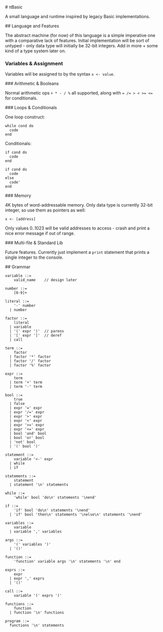 # πBasic

A small language and runtime inspired by legacy Basic implementations.

## Language and Features

The abstract machine (for now) of this language is a simple imperative one with
a comparative lack of features. Initial implementation will be sort of untyped -
only data type will initially be 32-bit integers. Add in more + some kind of a
type system later on.

### Variables & Assignment

Variables will be assigned to by the syntax `x <- value`.

### Arithmetic & Booleans

Normal arithmetic ops `+ * - / %` all supported, along with `= /= > < >= <=` for
conditionals.

### Loops & Conditionals

One loop construct:
  
    while cond do
      code
    end

Conditionals:

    if cond do
      code
    end

    if cond do
      code
    else
      code'
    end

### Memory

4K bytes of word-addressable memory. Only data type is currently 32-bit integer,
so use them as pointers as well:

    x <- [address]

Only values 0..1023 will be valid addresses to access - crash and print a nice
error message if out of range.

### Multi-file & Standard Lib

Future features. Currently just implement a `print` statement that prints a
single integer to the console.

## Grammar

    variable ::=
        valid_name    // design later

    number ::= 
        [0-9]+
    
    literal ::= 
        '-' number 
      | number
    
    factor ::=
        literal
      | variable
      | '(' expr ')'  // parens
      | '[' expr ']'  // deref
      | call

    term ::=
        factor
      | factor '*' factor
      | factor '/' factor
      | factor '%' factor

    expr ::=
        term
      | term '+' term
      | term '-' term

    bool ::=
        true
      | false
      | expr '=' expr
      | expr '/=' expr
      | expr '>' expr
      | expr '<' expr
      | expr '>=' expr
      | expr '<=' expr
      | bool 'and' bool
      | bool 'or' bool
      | 'not' bool
      | '(' bool ')'

    statement ::=
        variable '<-' expr
      | while
      | if

    statements ::=
        statement
      | statement '\n' statements

    while ::=
        'while' bool 'do\n' statements '\nend'

    if ::=
        'if' bool 'do\n' statements '\nend'
      | 'if' bool 'then\n' statements '\nelse\n' statements '\nend'

    variables ::=
        variable
      | variable ',' variables

    args ::=
        '(' variables ')'
      | '()'

    function ::=
        'function' variable args '\n' statements '\n' end

    exprs ::=
        expr
      | expr ',' exprs
      | '()'

    call ::=
        variable '(' exprs ')'

    functions ::=
        function
      | function '\n' functions

    program ::=
      functions '\n' statements

